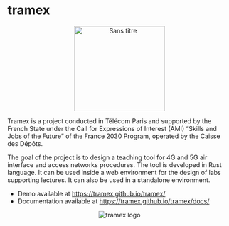 # tramex

<div style="text-align: center;">
<img width="204" height="192" alt="Sans titre" src="https://github.com/user-attachments/assets/e067993a-6474-4e88-96b0-58d230712cba" />
</div>

Tramex is a project conducted in Télécom Paris and supported by the French State under the Call for Expressions of Interest (AMI) “Skills and Jobs of the Future” of the France 2030 Program, operated by the Caisse des Dépôts.

The goal of the project is to design a teaching tool for 4G and 5G air interface and access networks procedures. The tool is developed in Rust language.
It can be used inside a web environment for the design of labs supporting lectures. It can also be used in a standalone environment.

- Demo available at <https://tramex.github.io/tramex/>
- Documentation available at <https://tramex.github.io/tramex/docs/>

<div style="text-align: center;">

![tramex logo](tramex/assets/icon-256.png)

</div>